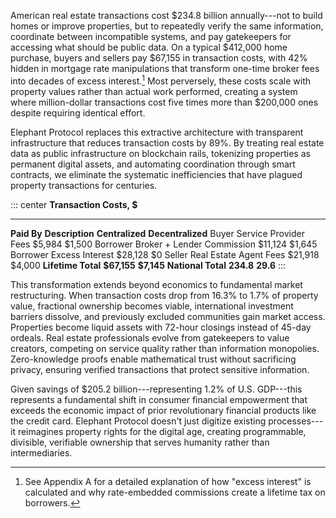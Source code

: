 
American real estate transactions cost \$234.8 billion annually---not to build homes or improve properties, but to repeatedly verify the same information, coordinate between incompatible systems, and pay gatekeepers for accessing what should be public data. On a typical \$412,000 home purchase, buyers and sellers pay \$67,155 in transaction costs, with 42% hidden in mortgage rate manipulations that transform one-time broker fees into decades of excess interest.[^1] Most perversely, these costs scale with property values rather than actual work performed, creating a system where million-dollar transactions cost five times more than \$200,000 ones despite requiring identical effort.

Elephant Protocol replaces this extractive architecture with transparent infrastructure that reduces transaction costs by 89%. By treating real estate data as public infrastructure on blockchain rails, tokenizing properties as permanent digital assets, and automating coordination through smart contracts, we eliminate the systematic inefficiencies that have plagued property transactions for centuries.

::: center
**Transaction Costs, \$**
--------------------------- ---------------------------- ----------------- -------------------
**Paid By** **Description** **Centralized** **Decentralized**
Buyer Service Provider Fees \$5,984 \$1,500
Borrower Broker + Lender Commission \$11,124 \$1,645
Borrower Excess Interest \$28,128 \$0
Seller Real Estate Agent Fees \$21,918 \$4,000
**Lifetime Total** **\$67,155** **\$7,145**
**National Total** **234.8** **29.6**
:::

This transformation extends beyond economics to fundamental market restructuring. When transaction costs drop from 16.3% to 1.7% of property value, fractional ownership becomes viable, international investment barriers dissolve, and previously excluded communities gain market access. Properties become liquid assets with 72-hour closings instead of 45-day ordeals. Real estate professionals evolve from gatekeepers to value creators, competing on service quality rather than information monopolies. Zero-knowledge proofs enable mathematical trust without sacrificing privacy, ensuring verified transactions that protect sensitive information.

Given savings of \$205.2 billion---representing 1.2% of U.S. GDP---this represents a fundamental shift in consumer financial empowerment that exceeds the economic impact of prior revolutionary financial products like the credit card. Elephant Protocol doesn't just digitize existing processes---it reimagines property rights for the digital age, creating programmable, divisible, verifiable ownership that serves humanity rather than intermediaries.

[^1]: See Appendix A for a detailed explanation of how \"excess interest\" is calculated and why rate-embedded commissions create a lifetime tax on borrowers.
